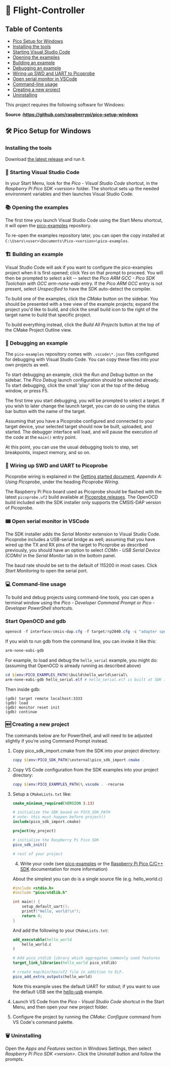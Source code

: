 # 🚀 Flight-Controller

## Table of Contents
  - [Pico Setup for Windows](#-pico-setup-for-windows)
  - [Installing the tools](#installing-the-tools)
  - [Starting Visual Studio Code](#-starting-visual-studio-code)
  - [Opening the examples](#-opening-the-examples)
  - [Building an example](#-building-an-example)
  - [Debugging an example](#-debugging-an-example)
  - [Wiring up SWD and UART to Picoprobe](#-wiring-up-swd-and-uart-to-picoprobe)
  - [Open serial monitor in VSCode](#-open-serial-monitor-in-vscode)
  - [Command-line usage](#-command-line-usage)
  - [Creating a new project](#-creating-a-new-project)
  - [Uninstalling](#-uninstalling)


This project requires the following software for Windows:

**Source :https://github.com/raspberrypi/pico-setup-windows**
## 🛠️ Pico Setup for Windows

### Installing the tools

Download [the latest release](https://github.com/raspberrypi/pico-setup-windows/releases/latest/download/pico-setup-windows-x64-standalone.exe) and run it.

### 🚀 Starting Visual Studio Code

In your Start Menu, look for the *Pico - Visual Studio Code* shortcut, in the *Raspberry Pi Pico SDK \<version\>* folder. The shortcut sets up the needed environment variables and then launches Visual Studio Code.

### 📚 Opening the examples

The first time you launch Visual Studio Code using the Start Menu shortcut, it will open the [pico-examples](https://github.com/raspberrypi/pico-examples) repository.

To re-open the examples repository later, you can open the copy installed at `C:\Users\<user>\Documents\Pico-<version>\pico-examples`.

### 🏗️ Building an example

Visual Studio Code will ask if you want to configure the pico-examples project when it is first opened; click *Yes* on that prompt to proceed. You will then be prompted to select a kit -- select the *Pico ARM GCC - Pico SDK Toolchain with GCC arm-none-eabi* entry. If the *Pico ARM GCC* entry is not present, select *Unspecified* to have the SDK auto-detect the compiler.

To build one of the examples, click the *CMake* button on the sidebar.
You should be presented with a tree view of the example projects; expand
the project you'd like to build, and click the small build icon to the
right of the target name to build that specific project.

To build everything instead, click the *Build All Projects* button at
the top of the CMake Project Outline view.


### 🐞 Debugging an example

The `pico-examples` repository comes with `.vscode\*.json` files
configured for debugging with Visual Studio Code. You can copy these
files into your own projects as well.

To start debugging an example, click the *Run and Debug* button on the
sidebar. The *Pico Debug* launch configuration should be selected
already. To start debugging, click the small 'play' icon at the top of
the debug window, or press F5.

The first time you start debugging, you will be prompted to select a
target. If you wish to later change the launch target, you can do so
using the status bar button with the name of the target.

Assuming that you have a Picoprobe configured and connected to your
target device, your selected target should now be built, uploaded, and
started. The debugger interface will load, and will pause the execution
of the code at the `main()` entry point.

At this point, you can use the usual debugging tools to step, set
breakpoints, inspect memory, and so on.

### 📌 Wiring up SWD and UART to Picoprobe

Picoprobe wiring is explained in the [Getting started
document](https://datasheets.raspberrypi.com/pico/getting-started-with-pico.pdf),
*Appendix A: Using Picoprobe*, under the heading *Picoprobe Wiring*.

The Raspberry Pi Pico board used as Picoprobe should be flashed with the
latest `picoprobe.uf2` build available at [Picoprobe
releases](https://github.com/raspberrypi/picoprobe/releases/latest/download/picoprobe.uf2).
The OpenOCD build included with the SDK installer only supports the
CMSIS-DAP version of Picoprobe.

### 📟 Open serial monitor in VSCode

The SDK installer adds the *Serial Monitor* extension to Visual Studio
Code. Picoprobe includes a USB-serial bridge as well; assuming that you
have wired up the TX and RX pins of the target to Picoprobe as described
previously, you should have an option to select *COMn - USB Serial
Device (COMn)* in the *Serial Monitor* tab in the bottom panel.

The baud rate should be set to the default of 115200 in most cases.
Click *Start Monitoring* to open the serial port.

### 💻 Command-line usage

To build and debug projects using command-line tools, you can open a
terminal window using the *Pico - Developer Command Prompt* or *Pico -
Developer PowerShell* shortcuts.

### Start OpenOCD and gdb

``` powershell
openocd -f interface/cmsis-dap.cfg -f target/rp2040.cfg -c "adapter speed 5000"
```

If you wish to run gdb from the command line, you can invoke it like
this:

``` powershell
arm-none-eabi-gdb
```

For example, to load and debug the `hello_serial` example, you might do:
(assuming that OpenOCD is already running as described above)

``` powershell
cd ${env:PICO_EXAMPLES_PATH}\build\hello_world\serial\
arm-none-eabi-gdb hello_serial.elf # hello_serial.elf is built at SDK install time by pico-setup.cmd
```
Then inside gdb:

    (gdb) target remote localhost:3333
    (gdb) load
    (gdb) monitor reset init
    (gdb) continue
    
### 🆕 Creating a new project
The commands below are for PowerShell, and will need to be adjusted
slightly if you're using Command Prompt instead.

1.  Copy pico_sdk_import.cmake from the SDK into your project directory:

    ``` powershell
    copy ${env:PICO_SDK_PATH}\external\pico_sdk_import.cmake .
    ```

2.  Copy VS Code configuration from the SDK examples into your project
    directory:

    ``` powershell
    copy ${env:PICO_EXAMPLES_PATH}\.vscode . -recurse
    ```

3.  Setup a `CMakeLists.txt` like:

    ``` cmake
    cmake_minimum_required(VERSION 3.13)

    # initialize the SDK based on PICO_SDK_PATH
    # note: this must happen before project()
    include(pico_sdk_import.cmake)

    project(my_project)

    # initialize the Raspberry Pi Pico SDK
    pico_sdk_init()

    # rest of your project
    ```
    4.  Write your code (see
    [pico-examples](https://github.com/raspberrypi/pico-examples) or the
    [Raspberry Pi Pico C/C++ SDK](https://rptl.io/pico-c-sdk)
    documentation for more information)

    About the simplest you can do is a single source file (e.g.
    hello_world.c)

    ``` c
    #include <stdio.h>
    #include "pico/stdlib.h"

    int main() {
        setup_default_uart();
        printf("Hello, world!\n");
        return 0;
    }
    ```

    And add the following to your `CMakeLists.txt`:

    ``` cmake
    add_executable(hello_world
        hello_world.c
    )

    # Add pico_stdlib library which aggregates commonly used features
    target_link_libraries(hello_world pico_stdlib)

    # create map/bin/hex/uf2 file in addition to ELF.
    pico_add_extra_outputs(hello_world)
    ```

    Note this example uses the default UART for *stdout*; if you want to
    use the default USB see the
    [hello-usb](https://github.com/raspberrypi/pico-examples/tree/master/hello_world/usb)
    example.

5.  Launch VS Code from the *Pico - Visual Studio Code* shortcut in the
    Start Menu, and then open your new project folder.

6.  Configure the project by running the *CMake: Configure* command from
    VS Code's command palette.



### 🗑️ Uninstalling

Open the *Apps and Features* section in Windows Settings, then select *Raspberry Pi Pico SDK \<version\>*. Click the *Uninstall* button and follow the prompts.

